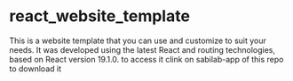 # react_website_template
This is a website template that you can use and customize to suit your needs. It was developed using the latest React and routing technologies, based on React version 19.1.0. to access it clink on sabilab-app of this repo to download it
